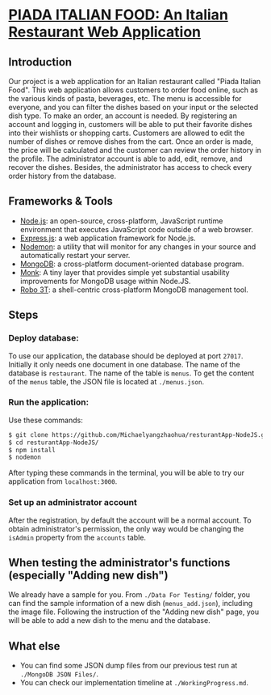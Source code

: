 # [PIADA ITALIAN FOOD: An Italian Restaurant Web Application](https://github.com/Michaelyangzhaohua/resturantApp-NodeJS "PIADA ITALIAN FOOD: An Italian Restaurant Web Application")

## Introduction
Our project is a web application for an Italian restaurant called &quot;Piada Italian Food&quot;. This web application allows customers to order food online, such as the various kinds of pasta, beverages, etc. The menu is accessible for everyone, and you can filter the dishes based on your input or the selected dish type. To make an order, an account is needed. By registering an account and logging in, customers will be able to put their favorite dishes into their wishlists or shopping carts. Customers are allowed to edit the number of dishes or remove dishes from the cart. Once an order is made, the price will be calculated and the customer can review the order history in the profile. The administrator account is able to add, edit, remove, and recover the dishes. Besides, the administrator has access to check every order history from the database.



## Frameworks & Tools
- [Node.js](https://nodejs.org/en/ "Node.js"): an open-source, cross-platform, JavaScript runtime environment that executes JavaScript code outside of a web browser.
- [Express.js](https://expressjs.com/ "Express.js"): a web application framework for Node.js.
- [Nodemon](https://nodemon.io/ "Nodemon"): a utility that will monitor for any changes in your source and automatically restart your server.
- [MongoDB](https://www.mongodb.com/ "MongoDB"): a cross-platform document-oriented database program.
- [Monk](https://automattic.github.io/monk/ "Monk"): A tiny layer that provides simple yet substantial usability improvements for MongoDB usage within Node.JS.
- [Robo 3T](https://robomongo.org/ "Robo 3T"): a shell-centric cross-platform MongoDB management tool.



## Steps
### Deploy database:
To use our application, the database should be deployed at port `27017`. Initially it only needs one document in one database. The name of the database is `restaurant`. The name of the table is `menus`. To get the content of the `menus` table, the JSON file is located at `./menus.json`.

### Run the application:
Use these commands:
```bash
$ git clone https://github.com/Michaelyangzhaohua/resturantApp-NodeJS.git
$ cd resturantApp-NodeJS/
$ npm install
$ nodemon
```
After typing these commands in the terminal, you will be able to try our application from `localhost:3000`.

### Set up an administrator account
After the registration, by default the account will be a normal account. To obtain administrator's permission, the only way would be changing the `isAdmin` property from the `accounts` table.



## When testing the administrator's functions (especially "Adding new dish")
We already have a sample for you.  From `./Data For Testing/` folder, you can find the sample information of a new dish (`menus_add.json`), including the image file. Following the instruction of the &quot;Adding new dish&quot; page, you will be able to add a new dish to the menu and the database.



## What else
- You can find some JSON dump files from our previous test run at `./MongoDB JSON Files/`.
- You can check our implementation timeline at `./WorkingProgress.md`.
